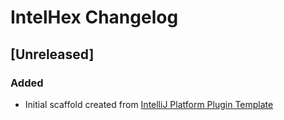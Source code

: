 <!-- Keep a Changelog guide -> https://keepachangelog.com -->

# IntelHex Changelog

## [Unreleased]
### Added
- Initial scaffold created from [IntelliJ Platform Plugin Template](https://github.com/JetBrains/intellij-platform-plugin-template)
